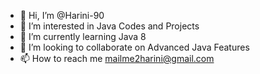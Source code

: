- 👋 Hi, I’m @Harini-90
- 👀 I’m interested in Java Codes and Projects
- 🌱 I’m currently learning Java 8 
- 💞️ I’m looking to collaborate on Advanced Java Features
- 📫 How to reach me mailme2harini@gmail.com

<!---
Harini-90/Harini-90 is a ✨ special ✨ repository because its `README.md` (this file) appears on your GitHub profile.
You can click the Preview link to take a look at your changes.
--->

